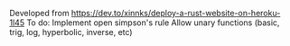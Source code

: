 Developed from https://dev.to/xinnks/deploy-a-rust-website-on-heroku-1l45
To do:
Implement open simpson's rule
Allow unary functions (basic, trig, log, hyperbolic, inverse, etc)
